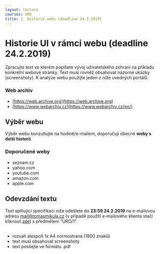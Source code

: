 ```yaml
---
layout: lecture
courses: URO
title: 1. Historie webu (deadline 24.2.2019)
---
```


# Historie UI v rámci webu (deadline 24.2.2019)

Zpracujte text ve kterém popíšete vývoj uživatelského zohraní na příkladu konkrétní webové stránky. Text musí rovněž obsahovat názorné ukázky (screenshoty). K analýze webu použíjte jeden z níže uvedných portálů.

### Web archiv
* [https://web.archive.org](https://web.archive.org)
* [https://www.webarchiv.cz](https://www.webarchiv.cz/en/)

## Výběr webu
Výběr webu konzultujte na hodině/e-mailem, doporučuji obecně **weby s delší historii**.

### Doporučené weby
* seznam.cz
* yahoo.com
* youtube.com
* amazon.com
* apple.com

## Odevzdání textu

Text splňující specifikaci níže odešlete do **23:59 24.2.2019** na e-mailovou adresu [mail@tomasmikula.cz](mailto:mail@tomasmikula.cz?subject=URO/1) (v případě použítí e-mailového klienta stačí kliknout [zde](mailto:mail@tomasmikula.cz?subject=URO/1)) s předmětem "URO/1".
<br>
<br>
* rozsah alespoň 1x A4 normostrana (1800 znaků)
* text musí obsahovat screenshoty
* text posílejte ve formátu .pdf
